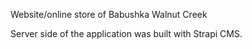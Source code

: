 Website/online store of Babushka Walnut Creek

Server side of the application was built with Strapi CMS.
